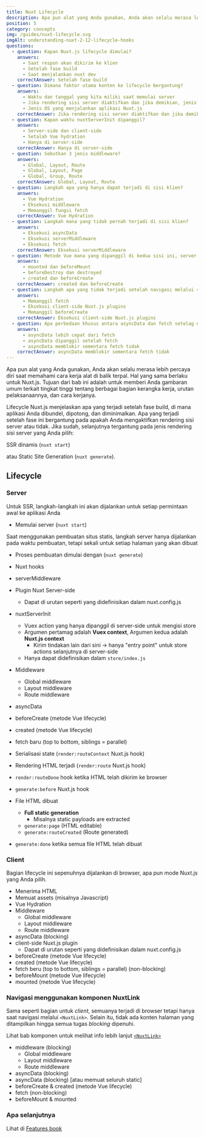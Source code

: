 ```yaml
---
title: Nuxt Lifecycle
description: Apa pun alat yang Anda gunakan, Anda akan selalu merasa lebih percaya diri saat memahami cara kerja alat di balik terpal. Hal yang sama berlaku untuk Nuxt.js.
position: 5
category: concepts
img: /guides/nuxt-lifecycle.svg
imgAlt: understanding-nuxt-2-12-lifecycle-hooks
questions:
  - question: Kapan Nuxt.js lifecycle dimulai?
    answers:
      - Saat respon akan dikirim ke klien
      - Setelah fase build
      - Saat menjalankan nuxt dev
    correctAnswer: Setelah fase build
  - question: Dimana faktor utama konten ke lifecycle bergantung?
    answers:
      - Waktu dan tanggal yang kita miliki saat memulai server
      - Jika rendering sisi server diaktifkan dan jika demikian, jenis manapun yang digunakan
      - Jenis OS yang menjalankan aplikasi Nuxt.js
    correctAnswer: Jika rendering sisi server diaktifkan dan jika demikian, jenis manapun yang digunakan
  - question: Kapan waktu nuxtServerInit dipanggil?
    answers:
      - Server-side dan client-side
      - Setalah Vue hydration
      - Hanya di server-side
    correctAnswer: Hanya di server-side
  - question: Sebutkan 3 jenis middleware?
    answers:
      - Global, Layout, Route
      - Global, Layout, Page
      - Global, Group, Route
    correctAnswer: Global, Layout, Route
  - question: Langkah apa yang hanya dapat terjadi di sisi klien?
    answers:
      - Vue Hydration
      - Eksekusi middleware
      - Memanggil fungsi fetch
    correctAnswer: Vue Hydration
  - question: Langkah mana yang tidak pernah terjadi di sisi klien?
    answers:
      - Eksekusi asyncData
      - Eksekusi serverMiddleware
      - Eksekusi fetch
    correctAnswer: Eksekusi serverMiddleware
  - question: Metode Vue mana yang dipanggil di kedua sisi ini, server dan sisi klien?
    answers:
      - mounted dan beforeMount
      - beforeDestroy dan destroyed
      - created dan beforeCreate
    correctAnswer: created dan beforeCreate
  - question: Langkah apa yang tidak terjadi setelah navigasi melalui <NuxtLink>?
    answers:
      - Memanggil fetch
      - Eksekusi client-side Nuxt.js plugins
      - Memanggil beforeCreate
    correctAnswer: Eksekusi client-side Nuxt.js plugins
  - question: Apa perbedaan khusus antara asyncData dan fetch setelag navigasi melalui <NuxtLink>?
    answers:
      - asyncData lebih cepat dari fetch
      - asyncData dipanggil setelah fetch
      - asyncData memblokir sementara fetch tidak
    correctAnswer: asyncData memblokir sementara fetch tidak
---
```


<app-modal :src="img" :alt="imgAlt"></app-modal>

Apa pun alat yang Anda gunakan, Anda akan selalu merasa lebih percaya diri saat memahami cara kerja alat di balik terpal. Hal yang sama berlaku untuk Nuxt.js. Tujuan dari bab ini adalah untuk memberi Anda gambaran umum terkait tingkat tinggi tentang berbagai bagian kerangka kerja, urutan pelaksanaannya, dan cara kerjanya.

Lifecycle Nuxt.js menjelaskan apa yang terjadi setelah fase build, di mana aplikasi Anda dibundel, dipotong, dan diminimalkan. Apa yang terjadi setelah fase ini bergantung pada apakah Anda mengaktifkan rendering sisi server atau tidak. Jika sudah, selanjutnya tergantung pada jenis rendering sisi server yang Anda pilih:

SSR dinamis (`nuxt start`)

atau Static Site Generation (`nuxt generate`).

## Lifecycle

### Server

Untuk SSR, langkah-langkah ini akan dijalankan untuk setiap permintaan awal ke aplikasi Anda

- Memulai server (`nuxt start`)

Saat menggunakan pembuatan situs statis, langkah server hanya dijalankan pada waktu pembuatan, tetapi sekali untuk setiap halaman yang akan dibuat

- Proses pembuatan dimulai dengan (`nuxt generate`)

- Nuxt hooks
- serverMiddleware
- Plugin Nuxt Server-side

  - Dapat di urutan seperti yang didefinisikan dalam nuxt.config.js

- nuxtServerInit

  - Vuex action yang hanya dipanggil di server-side untuk mengisi store
  - Argumen pertamag adalah **Vuex context**, Argumen kedua adalah **Nuxt.js context**
    - Kirim tindakan lain dari sini → hanya "entry point" untuk store actions selanjutnya di server-side
  - Hanya dapat didefinisikan dalam `store/index.js`

- Middleware

  - Global middleware
  - Layout middleware
  - Route middleware

- asyncData
- beforeCreate (metode Vue lifecycle)
- created (metode Vue lifecycle)
- fetch baru (top to bottom, siblings = parallel)
- Serialisasi state (`render:routeContext` Nuxt.js hook)

- Rendering HTML terjadi (`render:route` Nuxt.js hook)

- `render:routeDone` hook ketika HTML telah dikirim ke browser

- `generate:before` Nuxt.js hook
- File HTML dibuat
  - **Full static generation**
    - Misalnya static payloads are extracted
  - `generate:page` (HTML editable)
  - `generate:routeCreated` (Route generated)
- `generate:done` ketika semua file HTML telah dibuat

### Client

Bagian lifecycle ini sepenuhnya dijalankan di browser, apa pun mode Nuxt.js yang Anda pilih.

- Menerima HTML
- Memuat assets (misalnya Javascript)
- Vue Hydration
- Middleware
  - Global middleware
  - Layout middleware
  - Route middleware
- asyncData (blocking)
- client-side Nuxt.js plugin
  - Dapat di urutan seperti yang didefinisikan dalam nuxt.config.js
- beforeCreate (metode Vue lifecycle)
- created (metode Vue lifecycle)
- fetch beru (top to bottom, siblings = parallel) (non-blocking)
- beforeMount (metode Vue lifecycle)
- mounted (metode Vue lifecycle)

### Navigasi menggunakan komponen NuxtLink

Sama seperti bagian untuk _client_, semuanya terjadi di browser tetapi hanya saat navigasi melalui `<NuxtLink>`. Selain itu, tidak ada konten halaman yang ditampilkan hingga semua tugas _blocking_ dipenuhi.

<base-alert type="info">

Lihat bab komponen untuk melihat info lebih lanjut [`<NuxtLink>`](/docs/2.x/features/nuxt-components#the-nuxtlink-component)

</base-alert>

- middleware (blocking)
  - Global middleware
  - Layout middleware
  - Route middleware
- asyncData (blocking)
- asyncData (blocking) [atau memuat seluruh static]
- beforeCreate & created (metode Vue lifecycle)
- fetch (non-blocking)
- beforeMount & mounted

### Apa selanjutnya

<base-alert type="next">

Lihat di [Features book](/docs/2.x/features/rendering-modes)

</base-alert>

<quiz :questions="questions"></quiz>
